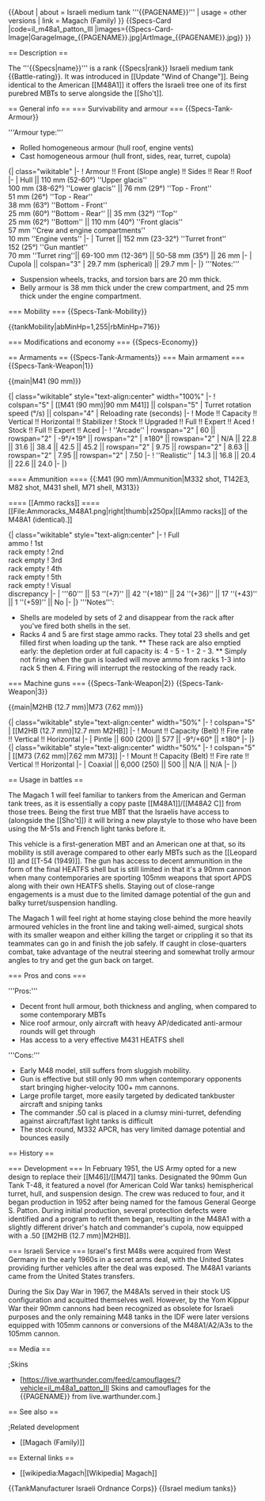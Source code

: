 {{About
| about = Israeli medium tank '''{{PAGENAME}}'''
| usage = other versions
| link = Magach (Family)
}}
{{Specs-Card
|code=il_m48a1_patton_III
|images={{Specs-Card-Image|GarageImage_{{PAGENAME}}.jpg|ArtImage_{{PAGENAME}}.jpg}}
}}

== Description ==
<!-- ''In the description, the first part should be about the history of the creation and combat usage of the vehicle, as well as its key features. In the second part, tell the reader about the ground vehicle in the game. Insert a screenshot of the vehicle, so that if the novice player does not remember the vehicle by name, he will immediately understand what kind of vehicle the article is talking about.'' -->
The '''{{Specs|name}}''' is a rank {{Specs|rank}} Israeli medium tank {{Battle-rating}}. It was introduced in [[Update "Wind of Change"]]. Being identical to the American [[M48A1]] it offers the Israeli tree one of its first purebred MBTs to serve alongside the [[Sho't]].

== General info ==
=== Survivability and armour ===
{{Specs-Tank-Armour}}
<!-- ''Describe armour protection. Note the most well protected and key weak areas. Appreciate the layout of modules as well as the number and location of crew members. Is the level of armour protection sufficient, is the placement of modules helpful for survival in combat? If necessary use a visual template to indicate the most secure and weak zones of the armour.'' -->

'''Armour type:'''

* Rolled homogeneous armour (hull roof, engine vents)
* Cast homogeneous armour (hull front, sides, rear, turret, cupola)

{| class="wikitable"
|-
! Armour !! Front (Slope angle) !! Sides !! Rear !! Roof
|-
| Hull || 110 mm (52-60°) ''Upper glacis'' <br> 100 mm (38-62°) ''Lower glacis'' || 76 mm (29°) ''Top - Front'' <br> 51 mm (26°) ''Top - Rear'' <br> 38 mm (63°) ''Bottom - Front'' <br> 25 mm (60°) ''Bottom - Rear'' || 35 mm (32°) ''Top'' <br> 25 mm (62°) ''Bottom'' || 110 mm (40°) ''Front glacis'' <br> 57 mm ''Crew and engine compartments'' <br> 10 mm ''Engine vents''
|-
| Turret || 152 mm (23-32°) ''Turret front'' <br> 152 (25°) ''Gun mantlet'' <br> 70 mm ''Turret ring''|| 69-100 mm (12-36°) || 50-58 mm (35°) || 26 mm
|-
| Cupola || colspan="3" | 29.7 mm (spherical) || 29.7 mm
|-
|}
'''Notes:'''

* Suspension wheels, tracks, and torsion bars are 20 mm thick.
* Belly armour is 38 mm thick under the crew compartment, and 25 mm thick under the engine compartment.

=== Mobility ===
{{Specs-Tank-Mobility}}
<!-- ''Write about the mobility of the ground vehicle. Estimate the specific power and manoeuvrability, as well as the maximum speed forwards and backwards.'' -->

{{tankMobility|abMinHp=1,255|rbMinHp=716}}

=== Modifications and economy ===
{{Specs-Economy}}

== Armaments ==
{{Specs-Tank-Armaments}}
=== Main armament ===
{{Specs-Tank-Weapon|1}}
<!-- ''Give the reader information about the characteristics of the main gun. Assess its effectiveness in a battle based on the reloading speed, ballistics and the power of shells. Do not forget about the flexibility of the fire, that is how quickly the cannon can be aimed at the target, open fire on it and aim at another enemy. Add a link to the main article on the gun: <code><nowiki>{{main|Name of the weapon}}</nowiki></code>. Describe in general terms the ammunition available for the main gun. Give advice on how to use them and how to fill the ammunition storage.'' -->
{{main|M41 (90 mm)}}

{| class="wikitable" style="text-align:center" width="100%"
|-
! colspan="5" | [[M41 (90 mm)|90 mm M41]] || colspan="5" | Turret rotation speed (°/s) || colspan="4" | Reloading rate (seconds)
|-
! Mode !! Capacity !! Vertical !! Horizontal !! Stabilizer
! Stock !! Upgraded !! Full !! Expert !! Aced
! Stock !! Full !! Expert !! Aced
|-
! ''Arcade''
| rowspan="2" | 60 || rowspan="2" | -9°/+19° || rowspan="2" | ±180° || rowspan="2" | N/A || 22.8 || 31.6 || 38.4 || 42.5 || 45.2 || rowspan="2" | 9.75 || rowspan="2" | 8.63 || rowspan="2" | 7.95 || rowspan="2" | 7.50
|-
! ''Realistic''
| 14.3 || 16.8 || 20.4 || 22.6 || 24.0
|-
|}

==== Ammunition ====
{{:M41 (90 mm)/Ammunition|M332 shot, T142E3, M82 shot, M431 shell, M71 shell, M313}}

==== [[Ammo racks]] ====
[[File:Ammoracks_M48A1.png|right|thumb|x250px|[[Ammo racks]] of the M48A1 (identical).]]
<!-- '''Last updated: 2.15.1.55''' -->
{| class="wikitable" style="text-align:center"
|-
! Full<br>ammo
! 1st<br>rack empty
! 2nd<br>rack empty
! 3rd<br>rack empty
! 4th<br>rack empty
! 5th<br>rack empty
! Visual<br>discrepancy
|-
| '''60''' || 53&nbsp;''(+7)'' || 42&nbsp;''(+18)'' || 24&nbsp;''(+36)'' || 17&nbsp;''(+43)'' || 1&nbsp;''(+59)'' || No
|-
|}
'''Notes''':

* Shells are modeled by sets of 2 and disappear from the rack after you've fired both shells in the set.
* Racks 4 and 5 are first stage ammo racks. They total 23 shells and get filled first when loading up the tank.
** These rack are also emptied early: the depletion order at full capacity is: 4 - 5 - 1 - 2 - 3.
** Simply not firing when the gun is loaded will move ammo from racks 1-3 into rack 5 then 4. Firing will interrupt the restocking of the ready rack.

=== Machine guns ===
{{Specs-Tank-Weapon|2}}
{{Specs-Tank-Weapon|3}}
<!-- ''Offensive and anti-aircraft machine guns not only allow you to fight some aircraft but also are effective against lightly armoured vehicles. Evaluate machine guns and give recommendations on its use.'' -->
{{main|M2HB (12.7 mm)|M73 (7.62 mm)}}

{| class="wikitable" style="text-align:center" width="50%"
|-
! colspan="5" | [[M2HB (12.7 mm)|12.7 mm M2HB]]
|-
! Mount !! Capacity (Belt) !! Fire rate !! Vertical !! Horizontal
|-
| Pintle || 600 (200) || 577 || -9°/+60° || ±180°
|-
|}
{| class="wikitable" style="text-align:center" width="50%"
|-
! colspan="5" | [[M73 (7.62 mm)|7.62 mm M73]]
|-
! Mount !! Capacity (Belt) !! Fire rate !! Vertical !! Horizontal
|-
| Coaxial || 6,000 (250) || 500 || N/A || N/A
|-
|}

== Usage in battles ==
<!-- ''Describe the tactics of playing in the vehicle, the features of using vehicles in the team and advice on tactics. Refrain from creating a "guide" - do not impose a single point of view but instead give the reader food for thought. Describe the most dangerous enemies and give recommendations on fighting them. If necessary, note the specifics of the game in different modes (AB, RB, SB).'' -->
The Magach 1 will feel familiar to tankers from the American and German tank trees, as it is essentially a copy paste [[M48A1]]/[[M48A2 C]] from those trees. Being the first true MBT that the Israelis have access to (alongside the [[Sho't]]) it will bring a new playstyle to those who have been using the M-51s and French light tanks before it.

This vehicle is a first-generation MBT and an American one at that, so its mobility is still average compared to other early MBTs such as the [[Leopard I]] and [[T-54 (1949)]]. The gun has access to decent ammunition in the form of the final HEATFS shell but is still limited in that it's a 90mm cannon when many contemporaries are sporting 105mm weapons that sport APDS along with their own HEATFS shells. Staying out of close-range engagements is a must due to the limited damage potential of the gun and balky turret/suspension handling.

The Magach 1 will feel right at home staying close behind the more heavily armoured vehicles in the front line and taking well-aimed, surgical shots with its smaller weapon and either killing the target or crippling it so that its teammates can go in and finish the job safely. If caught in close-quarters combat, take advantage of the neutral steering and somewhat trolly armour angles to try and get the gun back on target.

=== Pros and cons ===
<!-- ''Summarise and briefly evaluate the vehicle in terms of its characteristics and combat effectiveness. Mark its pros and cons in a bulleted list. Try not to use more than 6 points for each of the characteristics. Avoid using categorical definitions such as "bad", "good" and the like - use substitutions with softer forms such as "inadequate" and "effective".'' -->

'''Pros:'''

* Decent front hull armour, both thickness and angling, when compared to some contemporary MBTs
* Nice roof armour, only aircraft with heavy AP/dedicated anti-armour rounds will get through
* Has access to a very effective M431 HEATFS shell

'''Cons:'''

* Early M48 model, still suffers from sluggish mobility.
* Gun is effective but still only 90 mm when contemporary opponents start bringing higher-velocity 100+ mm cannons.
* Large profile target, more easily targeted by dedicated tankbuster aircraft and sniping tanks
* The commander .50 cal is placed in a clumsy mini-turret, defending against aircraft/fast light tanks is difficult
* The stock round, M332 APCR, has very limited damage potential and bounces easily

== History ==
<!-- ''Describe the history of the creation and combat usage of the vehicle in more detail than in the introduction. If the historical reference turns out to be too long, take it to a separate article, taking a link to the article about the vehicle and adding a block "/History" (example: <nowiki>https://wiki.warthunder.com/(Vehicle-name)/History</nowiki>) and add a link to it here using the <code>main</code> template. Be sure to reference text and sources by using <code><nowiki><ref></ref></nowiki></code>, as well as adding them at the end of the article with <code><nowiki><references /></nowiki></code>. This section may also include the vehicle's dev blog entry (if applicable) and the in-game encyclopedia description (under <code><nowiki>=== In-game description ===</nowiki></code>, also if applicable).'' -->

=== Development ===
In February 1951, the US Army opted for a new design to replace their [[M46]]/[[M47]] tanks. Designated the 90mm Gun Tank T-48, it featured a novel (for American Cold War tanks) hemispherical turret, hull, and suspension design. The crew was reduced to four, and it began production in 1952 after being named for the famous General George S. Patton. During initial production, several protection defects were identified and a program to refit them began, resulting in the M48A1 with a slightly different driver's hatch and commander's cupola, now equipped with a .50 [[M2HB (12.7 mm)|M2HB]].

=== Israeli Service ===
Israel's first M48s were acquired from West Germany in the early 1960s in a secret arms deal, with the United States providing further vehicles after the deal was exposed. The M48A1 variants came from the United States transfers.

During the Six Day War in 1967, the M48A1s served in their stock US configuration and acquitted themselves well. However, by the Yom Kippur War their 90mm cannons had been recognized as obsolete for Israeli purposes and the only remaining M48 tanks in the IDF were later versions equipped with 105mm cannons or conversions of the M48A1/A2/A3s to the 105mm cannon.

== Media ==
<!-- ''Excellent additions to the article would be video guides, screenshots from the game, and photos.'' -->

;Skins
* [https://live.warthunder.com/feed/camouflages/?vehicle=il_m48a1_patton_III Skins and camouflages for the {{PAGENAME}} from live.warthunder.com.]

== See also ==
<!-- ''Links to the articles on the War Thunder Wiki that you think will be useful for the reader, for example:''
* ''reference to the series of the vehicles;''
* ''links to approximate analogues of other nations and research trees.'' -->

;Related development
* [[Magach (Family)]]

== External links ==
<!-- ''Paste links to sources and external resources, such as:''
* ''topic on the official game forum;''
* ''other literature.'' -->

* [[wikipedia:Magach|[Wikipedia] Magach]]

{{TankManufacturer Israeli Ordnance Corps}}
{{Israel medium tanks}}